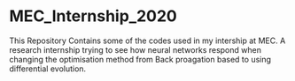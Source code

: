 # MEC_Internship_2020
This Repository Contains some of the codes used in my intership at MEC. A research internship trying to see how neural networks respond when changing the optimisation method from Back proagation based to using differential evolution.

